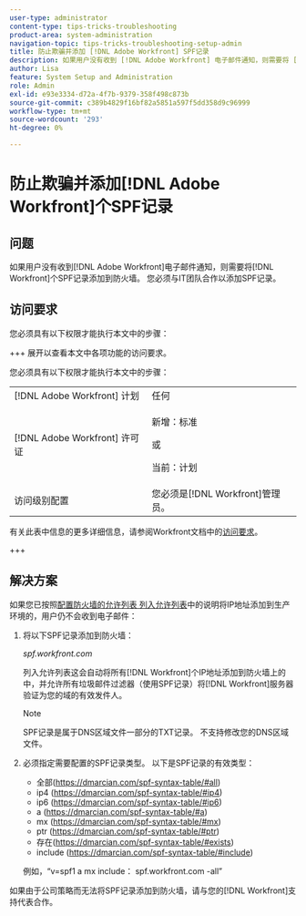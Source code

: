 ```yaml
---
user-type: administrator
content-type: tips-tricks-troubleshooting
product-area: system-administration
navigation-topic: tips-tricks-troubleshooting-setup-admin
title: 防止欺骗并添加 [!DNL Adobe Workfront] SPF记录
description: 如果用户没有收到 [!DNL Adobe Workfront] 电子邮件通知，则需要将 [!DNL Workfront] SPF记录添加到防火墙。 您必须与IT团队合作以添加SPF记录。
author: Lisa
feature: System Setup and Administration
role: Admin
exl-id: e93e3334-d72a-4f7b-9379-358f498c873b
source-git-commit: c389b4829f16bf82a5851a597f5dd358d9c96999
workflow-type: tm+mt
source-wordcount: '293'
ht-degree: 0%

---
```


# 防止欺骗并添加[!DNL Adobe Workfront]个SPF记录

## 问题

如果用户没有收到[!DNL Adobe Workfront]电子邮件通知，则需要将[!DNL Workfront]个SPF记录添加到防火墙。 您必须与IT团队合作以添加SPF记录。

## 访问要求

您必须具有以下权限才能执行本文中的步骤：

+++ 展开以查看本文中各项功能的访问要求。

您必须具有以下权限才能执行本文中的步骤：

<table style="table-layout:auto"> 
 <col> 
 <col> 
 <tbody> 
  <tr> 
   <td role="rowheader">[!DNL Adobe Workfront] 计划</td> 
   <td>任何</td> 
  </tr> 
  <tr> 
   <td role="rowheader">[!DNL Adobe Workfront] 许可证</td> 
   <td>
   <p>新增：标准</p>
   <p>或</p>
   <p>当前：计划</p></td> 
  </tr> 
  <tr> 
   <td role="rowheader">访问级别配置</td> 
   <td>您必须是[!DNL Workfront]管理员。 </td> 
  </tr> 
 </tbody> 
</table>

有关此表中信息的更多详细信息，请参阅Workfront文档中的[访问要求](/help/quicksilver/administration-and-setup/add-users/access-levels-and-object-permissions/access-level-requirements-in-documentation.md)。

+++

## 解决方案

如果您已按照[配置防火墙的允许列表 列入允许列表](../../administration-and-setup/get-started-wf-administration/configure-your-firewall.md)中的说明将IP地址添加到生产环境的，用户仍不会收到电子邮件：

1. 将以下SPF记录添加到防火墙：

   *spf.workfront.com*

   列入允许列表这会自动将所有[!DNL Workfront]个IP地址添加到防火墙上的中，并允许所有垃圾邮件过滤器（使用SPF记录）将[!DNL Workfront]服务器验证为您的域的有效发件人。

   >[!NOTE]
   >
   > SPF记录是属于DNS区域文件一部分的TXT记录。 不支持修改您的DNS区域文件。

1. 必须指定需要配置的SPF记录类型。 以下是SPF记录的有效类型：

   * 全部(https://dmarcian.com/spf-syntax-table/#all)
   * ip4 (https://dmarcian.com/spf-syntax-table/#ip4)
   * ip6 (https://dmarcian.com/spf-syntax-table/#ip6)
   * a (https://dmarcian.com/spf-syntax-table/#a)
   * mx (https://dmarcian.com/spf-syntax-table/#mx)
   * ptr (https://dmarcian.com/spf-syntax-table/#ptr)
   * 存在(https://dmarcian.com/spf-syntax-table/#exists)
   * include (https://dmarcian.com/spf-syntax-table/#include)

   例如，“v=spf1 a mx include： spf.workfront.com -all”

如果由于公司策略而无法将SPF记录添加到防火墙，请与您的[!DNL Workfront]支持代表合作。
